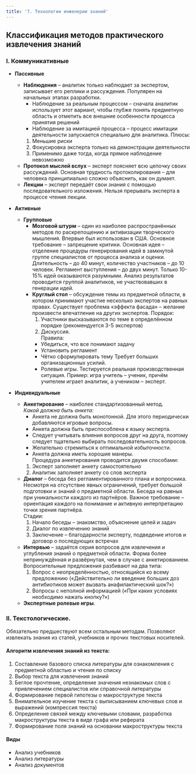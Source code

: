 ```yaml
---
title: '7. Технологии инженерии знаний'
---
```


## Классификация методов практического извлечения знаний
### I. Коммуникативные
-  **Пассивные**
    - **Наблюдения** – аналитик только наблюдает за экспертом, записывает его реплики и рассуждения. Популярен на начальных этапах разработки.
        - Наблюдение за реальным процессом – сначала аналитик использует этот вариант, чтобы глубже понять предметную область и отметить все внешние особенности процесса принятия решений
        - Наблюдение за имитацией процесса – процесс имитации деятельности запускается специально для аналитика. Плюсы: 
        1. Меньшие риски
        2. Фокусировка эксперта только на демонстрации деятельности
        3. Применимо даже тогда, когда прямое наблюдение невозможно
    - **Протокол мыслей вслух** – эксперт поясняет всю цепочку своих рассуждений. Основная трудность протоколирования – для человека принципиально сложно объяснить, как он думает.
    - **Лекции** – эксперт передаёт свои знания с помощью последовательного изложения. Нельзя прерывать эксперта в процессе чтения лекции.

- **Активные**
    - **Групповые**
        - **Мозговой штурм** – один из наиболее распространённых методов по раскрепощению и активизации творческого мышления. Впервые был использован в США. Основное требование – запрещение критики. Основная идея – отделение процедуры генерирования идей в замкнутой группе специалистов от процесса анализа и оценки. Длительность – до 40 минут, количество участников – до 10 человек. Регламент выступления – до двух минут. Только 10-15% идей оказываются разумными. Анализ результатов проводится группой аналитиков, не участвовавших в генерации идей.
        - **Круглый стол** – обсуждение темы из предметной области, в котором принимают участие несколько экспертов на равных правах. Существует проблема «эффекта фасада» – желание произвести впечатление на других экспертов. Порядок:
            1. Участники высказываются по теме в определённом порядке (рекомендуется 3-5 экспертов)
            2. Дискуссия.    
        Правила:    
            - Убедиться, что все понимают задачу
            - Установить регламент
            - Чётко сформулировать тему
            Требует больших организационных усилий.
            - Ролевые игры. Тестируется реальная производственная ситуация. Пример: игра учитель – ученик, причём учителем играет аналитик, а учеником – эксперт.

- **Индивидуальные**
    - **Анкетирование** – наиболее стандартизованный метод.  
    _Какой должна быть анкета:_
        - Анкета не должна быть монотонной. Для этого периодически добавляются игровые вопросы.
        - Анкета должна быть приспособлена к языку эксперта.
        - Следует учитывать влияния вопросов друг на друга, поэтому следует тщательно выбирать последовательность вопросов.
        - Желательно стремиться к оптимальной избыточности.
        - Анкета должна иметь хорошие манеры.  
        Процедура анкетирования проводится двумя способами:
        1. Эксперт заполняет анкету самостоятельно
        2. Аналитик заполняет анкету со слов эксперта
    - **Диалог** – беседа без регламентированного плана и вопросника. Несмотря на отсутствие явных ограничений, требует большой подготовки и знаний о предметной области. Беседа на равных при уникальности каждого из партнёров. Важное требование – ориентация каждого на понимание и активную интерпретацию точки зрения партнёра.  
    Стадии:
        1. Начало беседы – знакомство, объяснение целей и задач
        2. Диалог по извлечению знаний
        3. Заключение – благодарности эксперту, подведение итогов и договор о последующих встречах
    - **Интервью** – задаётся серия вопросов для извлечения и углубления знаний о предметной области. Форма более непринуждённая и развёрнутая, чем в случае с анкетированием. Вопросительные предложения разбивают на два типа:
        1. Вопрос с неопределённостью, относящийся ко всему предложению («Действительно ли введение больших доз антибиотиков может вызвать анафилактический шок?»)
        2. Вопросы с неполной информацией («При каких условиях необходимо нажать кнопку?»)
    - **Экспертные ролевые игры**.

### II. Текстологические. 

Обязательно предшествуют всем остальным методам. Позволяют извлекать знания из статей, учебников и прочих текстовых носителей.

#### Алгоритм извлечения знаний из текста:

1. Составление базового списка литературы для ознакомления с предметной областью и чтения по списку
2. Выбор текста для извлечения знаний
3. Беглое прочтение, определение значения незнакомых слов с привлечением специалистов или справочной литературы
4. Формирование первой гипотезы о макроструктуре текста
5. Внимательное изучение текста с выписыванием ключевых слов и выражений (компрессия текста)
6. Определение связей между ключевыми словами, разработка макроструктуры текста в виде графа или реферата
7. Формирование поля знаний на основании макроструктуры текста

#### Виды
- Анализ учебников
- Анализ литературы
- Анализ документов